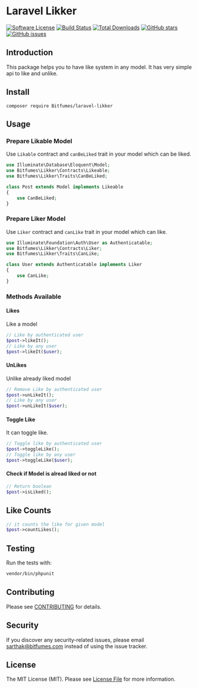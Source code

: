 # Laravel Likker

[![Software License](https://img.shields.io/badge/license-MIT-brightgreen.svg?style=flat-square)](LICENSE.md)
[![Build Status](https://scrutinizer-ci.com/g/bitfumes/laravel-likker/badges/build.png?b=master)](https://scrutinizer-ci.com/g/bitfumes/laravel-likker/build-status/master)
[![Total Downloads](https://img.shields.io/packagist/dt/Bitfumes/laravel-likker.svg?style=flat-square)](https://packagist.org/packages/bitfumes/laravel-likker)
[![GitHub stars](https://img.shields.io/github/stars/bitfumes/laravel-likker.svg)](https://github.com/bitfumes/laravel-likker/stargazers)
[![GitHub issues](https://img.shields.io/github/issues/bitfumes/laravel-likker.svg)](https://github.com/bitfumes/laravel-likker/issues)

## Introduction

This package helps you to have like system in any model. It has very simple api to like and unlike.

## Install

`composer require Bitfumes/laravel-likker`

## Usage

### Prepare Likable Model

Use `Likable` contract and `canBeLiked` trait in your model which can be liked.

```php
use Illuminate\Database\Eloquent\Model;
use Bitfumes\Likker\Contracts\Likeable;
use Bitfumes\Likker\Traits\CanBeLiked;

class Post extends Model implements Likeable
{
    use CanBeLiked;
}
```

### Prepare Liker Model

Use `Liker` contract and `canLike` trait in your model which can like.

```php
use Illuminate\Foundation\Auth\User as Authenticatable;
use Bitfumes\Likker\Contracts\Liker;
use Bitfumes\Likker\Traits\CanLike;

class User extends Authenticatable implements Liker
{
    use CanLike;
}
```

### Methods Available

#### Likes

Like a model

```php
// Like by authenticated user
$post->likeIt();
// Like by any user
$post->likeIt($user);
```

#### UnLikes

Unlike already liked model

```php
// Remove Like by authenticated user
$post->unLikeIt();
// Like by any user
$post->unLikeIt($user);
```

#### Toggle Like

It can toggle like.

```php
// Toggle like by authenticated user
$post->toggleLike();
// Toggle like by any user
$post->toggleLike($user);
```

#### Check if Model is alread liked or not

```php
// Return boolean
$post->isLiked();
```

## Like Counts

```php
// it counts the like for given model
$post->countLikes();
```

## Testing

Run the tests with:

```bash
vendor/bin/phpunit
```

## Contributing

Please see [CONTRIBUTING](CONTRIBUTING.md) for details.

## Security

If you discover any security-related issues, please email sarthak@bitfumes.com instead of using the issue tracker.

## License

The MIT License (MIT). Please see [License File](/LICENSE.md) for more information.
